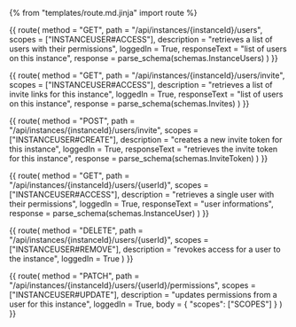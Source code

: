 {% from "templates/route.md.jinja" import route %}

{{ route(
  method = "GET",
  path = "/api/instances/{instanceId}/users",
  scopes = ["INSTANCEUSER#ACCESS"],
  description = "retrieves a list of users with their permissions",
  loggedIn = True,
  responseText = "list of users on this instance",
  response = parse_schema(schemas.InstanceUsers)
) }}

{{ route(
  method = "GET",
  path = "/api/instances/{instanceId}/users/invite",
  scopes = ["INSTANCEUSER#ACCESS"],
  description = "retrieves a list of invite links for this instance",
  loggedIn = True,
  responseText = "list of users on this instance",
  response = parse_schema(schemas.Invites)
) }}

{{ route(
  method = "POST",
  path = "/api/instances/{instanceId}/users/invite",
  scopes = ["INSTANCEUSER#CREATE"],
  description = "creates a new invite token for this instance",
  loggedIn = True,
  responseText = "retrieves the invite token for this instance",
  response = parse_schema(schemas.InviteToken)
) }}

{{ route(
  method = "GET",
  path = "/api/instances/{instanceId}/users/{userId}",
  scopes = ["INSTANCEUSER#ACCESS"],
  description = "retrieves a single user with their permissions",
  loggedIn = True,
  responseText = "user informations",
  response = parse_schema(schemas.InstanceUser)
) }}

{{ route(
  method = "DELETE",
  path = "/api/instances/{instanceId}/users/{userId}",
  scopes = ["INSTANCEUSER#REMOVE"],
  description = "revokes access for a user to the instance",
  loggedIn = True
) }}

{{ route(
  method = "PATCH",
  path = "/api/instances/{instanceId}/users/{userId}/permissions",
  scopes = ["INSTANCEUSER#UPDATE"],
  description = "updates permissions from a user for this instance",
  loggedIn = True,
  body = {
    "scopes": ["SCOPES"]
  }
) }}